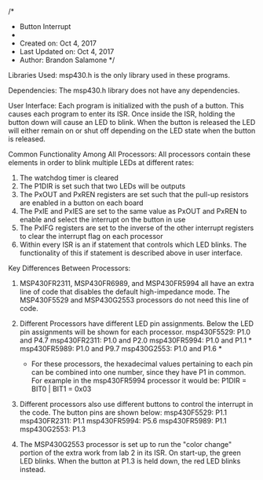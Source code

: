 /*
 * Button Interrupt
 *
 *  Created on: Oct 4, 2017
 *  Last Updated on: Oct 4, 2017
 *  Author: Brandon Salamone
 */

Libraries Used:
 msp430.h is the only library used in these programs.

Dependencies:
The msp430.h library does not have any dependencies.

User Interface:
Each program is initialized with the push of a button. This causes each program to enter its ISR. Once inside the ISR, holding the button down will cause
an LED to blink. When the button is released the LED will either remain on or shut off depending on the LED state when the button is released.   

Common Functionality Among All Processors:
All processors contain these elements in order to blink multiple LEDs at different rates:
 1. The watchdog timer is cleared
 2. The P1DIR is set such that two LEDs will be outputs
 3. The PxOUT and PxREN registers are set such that the pull-up resistors are enabled in a button on each board
 4. The PxIE and PxIES are set to the same value as PxOUT and PxREN to enable and select the interrupt on the button in use
 5. The PxIFG registers are set to the inverse of the other interrupt registers to clear the interrupt flag on each processor
 6. Within every ISR is an if statement that controls which LED blinks. The functionality of this if statement is described above
    in user interface.

Key Differences Between Processors:
 1. MSP430FR2311, MSP430FR6989, and MSP430FR5994 all have an extra line of code that disables the default high-impedance mode. The MSP430F5529 and
    MSP430G2553 processors do not need this line of code. 

 2. Different Processors have different LED pin assignments. Below the LED pin assignments will be shown for each processor.
    msp430F5529: P1.0 and P4.7
    msp430FR2311: P1.0 and P2.0
    msp430FR5994: P1.0 and P1.1 *
    msp430FR5989: P1.0 and P9.7
    msp430G2553: P1.0 and P1.6 *
    
    * For these processors, the hexadecimal values pertaining to each pin can be combined into one number, since they have P1 in common.
      For example in the msp430FR5994 processor it would be: P1DIR = BIT0 | BIT1 = 0x03 

  3. Different processors also use different buttons to control the interrupt in the code. The button pins are shown below:
     msp430F5529: P1.1
     msp430FR2311: P1.1
     msp430FR5994: P5.6
     msp430FR5989: P1.1
     msp430G2553: P1.3
  
  4. The MSP430G2553 processor is set up to run the "color change" portion of the extra work from lab 2 in its ISR. On start-up, the green LED blinks. 
     When the button at P1.3 is held down, the red LED blinks instead.

